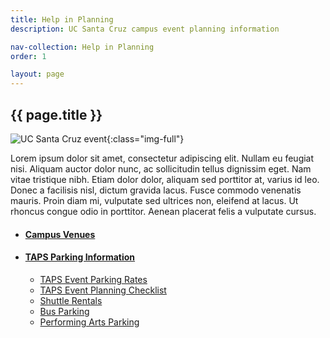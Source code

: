 ```yaml
---
title: Help in Planning
description: UC Santa Cruz campus event planning information

nav-collection: Help in Planning
order: 1

layout: page
---
```



## {{ page.title }}

![UC Santa Cruz event](/assets/images/help-in-planning-banner.jpg){:class="img-full"}

Lorem ipsum dolor sit amet, consectetur adipiscing elit. Nullam eu feugiat nisi. Aliquam auctor dolor nunc, ac sollicitudin tellus dignissim eget. Nam vitae tristique nibh. Etiam dolor dolor, aliquam sed porttitor at, varius id leo. Donec a facilisis nisl, dictum gravida lacus. Fusce commodo venenatis mauris. Proin diam mi, vulputate sed ultrices non, eleifend at lacus. Ut rhoncus congue odio in porttitor. Aenean placerat felis a vulputate cursus.

- #### [Campus Venues](https://map.concept3d.com/?id=882#!ce/20164?ct/20173)

- #### [TAPS Parking Information](https://taps.ucsc.edu/event-parking/index.html)
	- [TAPS Event Parking Rates](https://taps.ucsc.edu/event-parking/event-parking-rates.html)
	- [TAPS Event Planning Checklist](https://taps.ucsc.edu/pdf/event-planning-tips.pdf)
	- [Shuttle Rentals](https://taps.ucsc.edu/event-parking/shuttle-rental.html)
	- [Bus Parking](https://taps.ucsc.edu/parking/bus-parking.html)
	- [Performing Arts Parking](https://taps.ucsc.edu/parking/performing-arts-parking.html)

